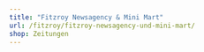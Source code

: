 ```yaml
---
title: "Fitzroy Newsagency & Mini Mart"
url: /fitzroy/fitzroy-newsagency-und-mini-mart/
shop: Zeitungen
---
```

